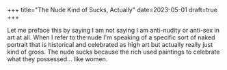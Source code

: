 +++
title="The Nude Kind of Sucks, Actually"
date=2023-05-01
draft=true
+++

Let me preface this by saying I am not saying I am anti-nudity or anti-sex in art at all.
When I refer to the nude I'm speaking of a specific sort of naked portrait that
is historical and celebrated as high art but actually really just
kind of gross.
The nude sucks because the rich used paintings to celebrate what they possessed...
like women.
